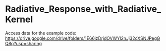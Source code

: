 # Radiative_Response_with_Radiative_Kernel

Access data for the example code:
https://drive.google.com/drive/folders/1E66izDrjdOVWYl2nJj32cXSNJPegGQ8q?usp=sharing
